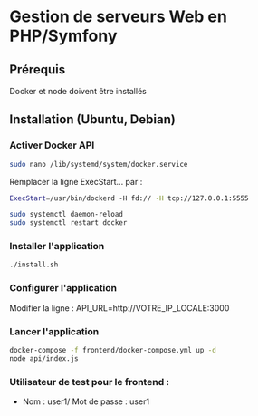 # Gestion de serveurs Web en PHP/Symfony

## Prérequis
Docker et node doivent être installés

## Installation (Ubuntu, Debian)
### Activer Docker API
```bash
sudo nano /lib/systemd/system/docker.service
```

Remplacer la ligne ExecStart... par :

```bash
ExecStart=/usr/bin/dockerd -H fd:// -H tcp://127.0.0.1:5555
```

```bash
sudo systemctl daemon-reload
sudo systemctl restart docker
```

### Installer l'application

```bash
./install.sh
```

### Configurer l'application
Modifier la ligne : API_URL=http://VOTRE_IP_LOCALE:3000

### Lancer l'application

```bash
docker-compose -f frontend/docker-compose.yml up -d
node api/index.js
```

### Utilisateur de test pour le frontend :
- Nom : user1/ Mot de passe : user1
